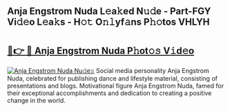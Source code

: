 ## Anja Engstrom Nuda L𝚎a𝚔ed N𝚞𝚍e - Part-FGY Vi𝚍𝚎o L𝚎a𝚔s - H𝚘𝚝 O𝚗𝚕yf𝚊ns P𝚑𝚘tos VHLYH

# <h2><a href="http://kf54d0.oniu.top/?m=Anja+Engstrom+Nuda">🔗👉 🔴 Anja Engstrom Nuda P𝚑ot𝚘𝚜 V𝚒d𝚎o</a></h2>

[![Anja Engstrom Nuda Nu𝚍e𝚜](https://i.imgur.com/0qMVB7G.gif)](http://kf54d0.oniu.top/?m=Anja+Engstrom+Nuda)
Social media personality Anja Engstrom Nuda, celebrated for publishing dance and lifestyle material, consisting of presentations and blogs. Motivational figure Anja Engstrom Nuda, famed for their exceptional accomplishments and dedication to creating a positive change in the world.  
